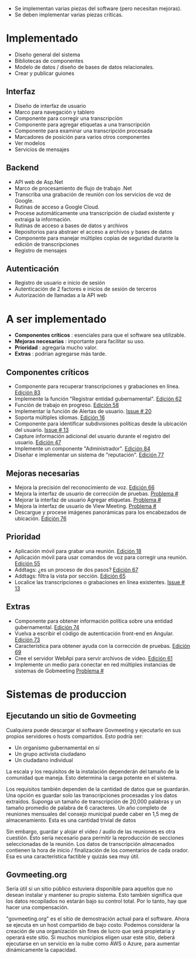 <ul>
<li> Se implementan varias piezas del software (pero necesitan mejoras). </li>
<li> Se deben implementar varias piezas críticas. </li>
</ul><h1> Implementado </h1>
<ul>
<li> Diseño general del sistema </li>
<li> Bibliotecas de componentes </li>
<li> Modelo de datos / diseño de bases de datos relacionales. </li>
<li> Crear y publicar guiones </li>
</ul><h2> Interfaz </h2>
<ul>
<li> Diseño de interfaz de usuario </li>
<li> Marco para navegación y tablero </li>
<li> Componente para corregir una transcripción </li>
<li> Componente para agregar etiquetas a una transcripción </li>
<li> Componente para examinar una transcripción procesada </li>
<li> Marcadores de posición para varios otros componentes </li>
<li> Ver modelos </li>
<li> Servicios de mensajes </li>
</ul><h2> Backend </h2>
<ul>
<li> API web de Asp.Net </li>
<li> Marco de procesamiento de flujo de trabajo .Net </li>
<li> Transcriba una grabación de reunión con los servicios de voz de Google. </li>
<li> Rutinas de acceso a Google Cloud. </li>
<li> Procese automáticamente una transcripción de ciudad existente y extraiga la información. </li>
<li> Rutinas de acceso a bases de datos y archivos </li>
<li> Repositorios para abstraer el acceso a archivos y bases de datos </li>
<li> Componente para manejar múltiples copias de seguridad durante la edición de transcripciones </li>
<li> Registro de mensajes </li>
</ul><h2> Autenticación </h2>
<ul>
<li> Registro de usuario e inicio de sesión </li>
<li> Autenticación de 2 factores e inicios de sesión de terceros </li>
<li> Autorización de llamadas a la API web </li>
</ul><h1> A ser implementado </h1>
<ul>
<li> <b>Componentes críticos</b> : esenciales para que el software sea utilizable. </li>
<li> <b>Mejoras necesarias</b> : importante para facilitar su uso. </li>
<li> <b>Prioridad</b> : agregaría mucho valor. </li>
<li> <b>Extras</b> : podrían agregarse más tarde. </li>
</ul><h2> Componentes críticos </h2>
<ul>
<li> Componente para recuperar transcripciones y grabaciones en línea. <a href="https://github.com/govmeeting/govmeeting/issues/83">Edición 83</a> </li>
<li> Implemente la función "Registrar entidad gubernamental". <a href="https://github.com/govmeeting/govmeeting/issues/62">Edición 62</a> </li>
<li> Función de trabajo en progreso. <a href="https://github.com/govmeeting/govmeeting/issues/58">Edición 58</a> </li>
<li> Implementar la función de Alertas de usuario. <a href="https://github.com/govmeeting/govmeeting/issues/20">Issue
# 20</a> </li>
<li> Soporta múltiples idiomas. <a href="https://github.com/govmeeting/govmeeting/issues/16">Edición 16</a> </li>
<li> Componente para identificar subdivisiones políticas desde la ubicación del usuario. <a href="https://github.com/govmeeting/govmeeting/issues/13">Issue
# 13</a> </li>
<li> Capture información adicional del usuario durante el registro del usuario. <a href="https://github.com/govmeeting/govmeeting/issues/47">Edición 47</a> </li>
<li> Implemente un componente "Administrador". <a href="https://github.com/govmeeting/govmeeting/issues/84">Edición 84</a> </li>
<li> Diseñar e implementar un sistema de "reputación". <a href="https://github.com/govmeeting/govmeeting/issues/77">Edición 77</a> </li>
</ul><h2> Mejoras necesarias </h2>
<ul>
<li> Mejora la precisión del reconocimiento de voz. <a href="https://github.com/govmeeting/govmeeting/issues/66">Edición 66</a> </li>
<li> Mejora la interfaz de usuario de corrección de pruebas. <a href="https://github.com/govmeeting/govmeeting/issues/">Problema #</a> </li>
<li> Mejorar la interfaz de usuario Agregar etiquetas. <a href="https://github.com/govmeeting/govmeeting/issues/">Problema #</a> </li>
<li> Mejora la interfaz de usuario de View Meeting. <a href="https://github.com/govmeeting/govmeeting/issues/">Problema #</a> </li>
<li> Descargue y procese imágenes panorámicas para los encabezados de ubicación. <a href="https://github.com/govmeeting/govmeeting/issues/76">Edición 76</a> </li>
</ul><h2> Prioridad </h2>
<ul>
<li> Aplicación móvil para grabar una reunión. <a href="https://github.com/govmeeting/govmeeting/issues/18">Edición 18</a> </li>
<li> Aplicación móvil para usar comandos de voz para corregir una reunión. <a href="https://github.com/govmeeting/govmeeting/issues/55">Edición 55</a> </li>
<li> Addtags: ¿es un proceso de dos pasos? <a href="https://github.com/govmeeting/govmeeting/issues/67">Edición 67</a> </li>
<li> Addtags: filtra la vista por sección. <a href="https://github.com/govmeeting/govmeeting/issues/65">Edición 65</a> </li>
<li> Localice las transcripciones o grabaciones en línea existentes. <a href="https://github.com/govmeeting/govmeeting/issues/13">Issue
# 13</a> </li>
</ul><h2> Extras </h2>
<ul>
<li> Componente para obtener información política sobre una entidad gubernamental. <a href="https://github.com/govmeeting/govmeeting/issues/74">Edición 74</a> </li>
<li> Vuelva a escribir el código de autenticación front-end en Angular. <a href="https://github.com/govmeeting/govmeeting/issues/73">Edición 73</a> </li>
<li> Característica para obtener ayuda con la corrección de pruebas. <a href="https://github.com/govmeeting/govmeeting/issues/69">Edición 69</a> </li>
<li> Cree el servidor WebApi para servir archivos de video. <a href="https://github.com/govmeeting/govmeeting/issues/61">Edición 61</a> </li>
<li> Implemente un medio para conectar en red múltiples instancias de sistemas de Gobmeeting <a href="https://github.com/govmeeting/govmeeting/issues/">Problema #</a> </li>
</ul><h1> Sistemas de produccion </h1><h2> Ejecutando un sitio de Govmeeting </h2><p> Cualquiera puede descargar el software Govmeeting y ejecutarlo en sus propios servidores o hosts compartidos. Esto podría ser: </p>
<ul>
<li> Un organismo gubernamental en sí </li>
<li> Un grupo activista ciudadano </li>
<li> Un ciudadano individual </li>
</ul><p> La escala y los requisitos de la instalación dependerán del tamaño de la comunidad que maneja. Esto determina la carga potente en el sistema. </p><p> Los requisitos también dependen de la cantidad de datos que se guardarán. Una opción es guardar solo las transcripciones procesadas y los datos extraídos. Suponga un tamaño de transcripción de 20,000 palabras y un tamaño promedio de palabra de 6 caracteres. Un año completo de reuniones mensuales del consejo municipal puede caber en 1,5 meg de almacenamiento. Esta es una cantidad trivial de datos </p><p> Sin embargo, guardar y alojar el video / audio de las reuniones es otra cuestión. Esto sería necesario para permitir la reproducción de secciones seleccionadas de la reunión. Los datos de transcripción almacenados contienen la hora de inicio / finalización de los comentarios de cada orador. Esa es una característica factible y quizás sea muy útil. </p><h2> Govmeeting.org </h2><p> Sería útil si un sitio público estuviera disponible para aquellos que no desean instalar y mantener su propio sistema. Esto también significa que los datos recopilados no estarán bajo su control total. Por lo tanto, hay que hacer una compensación. </p><p> "govmeeting.org" es el sitio de demostración actual para el software. Ahora se ejecuta en un host compartido de bajo costo. Podemos considerar la creación de una organización sin fines de lucro que será propietaria y operará este sitio. Si muchos municipios eligen usar este sitio, deberá ejecutarse en un servicio en la nube como AWS o Azure, para aumentar dinámicamente la capacidad. </p>
